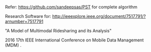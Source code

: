 Refer: https://github.com/sandeepsas/PST for complete algorithm

Research Software for:
http://ieeexplore.ieee.org/document/7517791/?arnumber=7517791

"A Model of Multimodal Ridesharing and its Analysis"

2016 17th IEEE International Conference on Mobile Data Management (MDM) .
